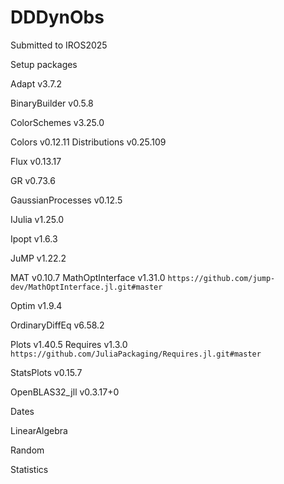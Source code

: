 # DDDynObs
Submitted to IROS2025

Setup packages

Adapt v3.7.2

BinaryBuilder v0.5.8

ColorSchemes v3.25.0

Colors v0.12.11
Distributions v0.25.109

Flux v0.13.17

GR v0.73.6

GaussianProcesses v0.12.5

IJulia v1.25.0

Ipopt v1.6.3

JuMP v1.22.2

MAT v0.10.7
MathOptInterface v1.31.0 `https://github.com/jump-dev/MathOptInterface.jl.git#master`

Optim v1.9.4

OrdinaryDiffEq v6.58.2

Plots v1.40.5
Requires v1.3.0 `https://github.com/JuliaPackaging/Requires.jl.git#master`

StatsPlots v0.15.7

OpenBLAS32_jll v0.3.17+0

Dates

LinearAlgebra

Random

Statistics

